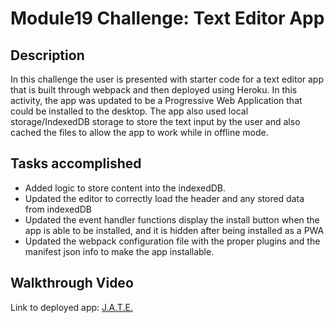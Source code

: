 # Module19 Challenge: Text Editor App

## Description

In this challenge the user is presented with starter code for a text editor app that is built through webpack and then deployed using Heroku. In this activity, the app was updated to be a Progressive Web Application that could be installed to the desktop. The app also used local storage/IndexedDB storage to store the text input by the user and also cached the files to allow the app to work while in offline mode.

## Tasks accomplished

<ul>
    <li>Added logic to store content into the indexedDB.</li>
    <li>Updated the editor to correctly load the header and any stored data from indexedDB</li>
    <li>Updated the event handler functions display the install button when the app is able to be installed, and it is hidden after being installed as a PWA</li>
    <li>Updated the webpack configuration file with the proper plugins and the manifest json info to make the app installable.</li>
</ul>

## Walkthrough Video

Link to deployed app: [J.A.T.E.](https://gentle-reef-57644.herokuapp.com/)
